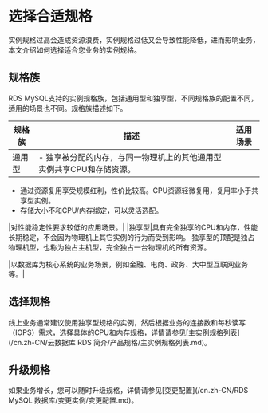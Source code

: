 # 选择合适规格

实例规格过高会造成资源浪费，实例规格过低又会导致性能降低，进而影响业务，本文介绍如何选择适合您业务的实例规格。

## 规格族

RDS MySQL支持的实例规格族，包括通用型和独享型，不同规格族的配置不同，适用的场景也不同。规格族描述如下。

|规格族|描述|适用场景|
|---|--|----|
|通用型|-   独享被分配的内存，与同一物理机上的其他通用型实例共享CPU和存储资源。
-   通过资源复用享受规模红利，性价比较高。CPU资源轻微复用，复用率小于共享型实例。
-   存储大小不和CPU/内存绑定，可以灵活选配。

|对性能稳定性要求较低的应用场景。|
|独享型|具有完全独享的CPU和内存，性能长期稳定，不会因为物理机上其它实例的行为而受到影响。 独享型的顶配是独占物理机型，也称为独占主机型，完全独占一台物理机的所有资源。

|以数据库为核心系统的业务场景，例如金融、电商、政务、大中型互联网业务等。|

## 选择规格

线上业务通常建议使用独享型规格的实例，然后根据业务的连接数和每秒读写（IOPS）需求，选择具体的CPU和内存规格，详情请参见[主实例规格列表](/cn.zh-CN/云数据库 RDS 简介/产品规格/主实例规格列表.md)。

## 升级规格

如果业务增长，您可以随时升级规格，详情请参见[变更配置](/cn.zh-CN/RDS MySQL 数据库/变更实例/变更配置.md)。

